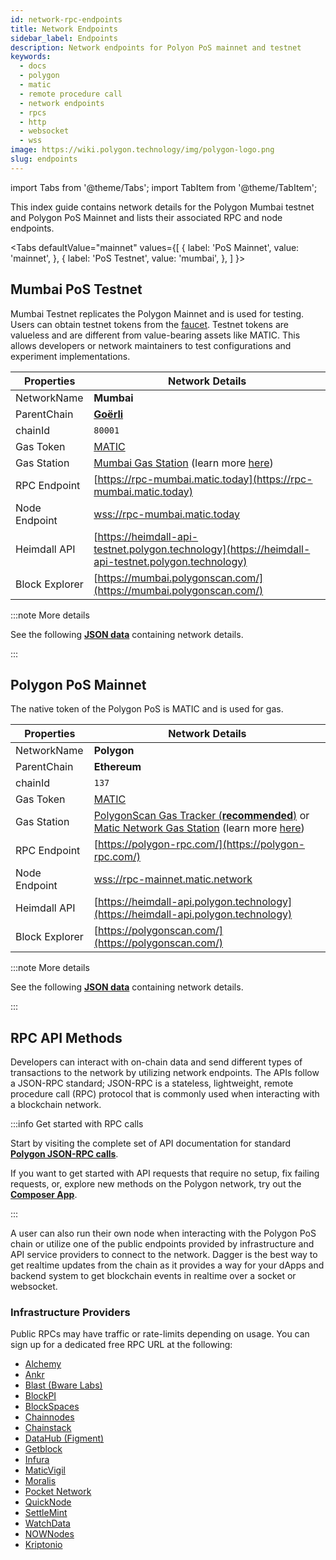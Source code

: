 ```yaml
---
id: network-rpc-endpoints
title: Network Endpoints
sidebar_label: Endpoints
description: Network endpoints for Polyon PoS mainnet and testnet
keywords:
  - docs
  - polygon
  - matic
  - remote procedure call
  - network endpoints
  - rpcs
  - http
  - websocket
  - wss
image: https://wiki.polygon.technology/img/polygon-logo.png
slug: endpoints
---
```

import Tabs from '@theme/Tabs';
import TabItem from '@theme/TabItem';

This index guide contains network details for the Polygon Mumbai testnet and Polygon PoS Mainnet and
lists their associated RPC and node endpoints.

<Tabs
  defaultValue="mainnet"
  values={[
    { label: 'PoS Mainnet', value: 'mainnet', },
    { label: 'PoS Testnet', value: 'mumbai', },
  ]
}>
<TabItem value="mumbai">

## Mumbai PoS Testnet

Mumbai Testnet replicates the Polygon Mainnet and is used for testing. Users can obtain
testnet tokens from the [faucet](https://faucet.polygon.technology/).
Testnet tokens are valueless and are different from value-bearing assets like MATIC.
This allows developers or network maintainers to test configurations and experiment implementations.

| Properties                         | Network Details                                                  |
| ---------------------------------- | ---------------------------------------------------------------- |
| NetworkName                        | **Mumbai**                                                       |
| ParentChain                        | **[Goërli](https://goerli.net/)**                                |
| chainId                            | `80001`                                                          |
| Gas Token                          | [MATIC](gas-token)                                               |
| Gas Station                        | [Mumbai Gas Station](https://gasstation-mumbai.matic.today/v2) (learn more [here](https://docs.polygon.technology/docs/develop/tools/polygon-gas-station/))                                      |
| RPC Endpoint                       | [https://rpc-mumbai.matic.today](https://rpc-mumbai.matic.today)         |
| Node Endpoint                      | [wss://rpc-mumbai.matic.today](wss://rpc-mumbai.matic.today)             |
| Heimdall API                       | [https://heimdall-api-testnet.polygon.technology](https://heimdall-api-testnet.polygon.technology)     |
| Block Explorer                     | [https://mumbai.polygonscan.com/](https://mumbai.polygonscan.com/)       |

:::note More details

See the following [**JSON data**](https://static.polygon.technology/network/testnet/mumbai/index.json) containing
network details.

:::

</TabItem>
<TabItem value="mainnet">

## Polygon PoS Mainnet

The native token of the Polygon PoS is MATIC and is used for gas.

| Properties                         | Network Details                                                  |
| ---------------------------------- | ---------------------------------------------------------------- |
| NetworkName                        | **Polygon**                                                      |
| ParentChain                        | **Ethereum**                                                     |
| chainId                            | `137`                                                            |
| Gas Token                          | [MATIC](gas-token)                                               |
| Gas Station                        | [PolygonScan Gas Tracker (**recommended**)](https://polygonscan.com/gastracker) or [Matic Network Gas Station](https://gasstation-mainnet.matic.network/v2) (learn more [here](https://docs.polygon.technology/docs/develop/tools/polygon-gas-station/))                                                                       |
| RPC Endpoint                       | [https://polygon-rpc.com/](https://polygon-rpc.com/)                     |
| Node Endpoint                      | [wss://rpc-mainnet.matic.network](wss://rpc-mainnet.matic.network)       |
| Heimdall API                       | [https://heimdall-api.polygon.technology](https://heimdall-api.polygon.technology) |
| Block Explorer                     | [https://polygonscan.com/](https://polygonscan.com/)       |

:::note More details

See the following [**JSON data**](https://github.com/maticnetwork/static/blob/master/network/mainnet/v1/index.json)
containing network details.

:::

</TabItem>
</Tabs>

## RPC API Methods

Developers can interact with on-chain data and send different types of transactions to
the network by utilizing network endpoints. The APIs follow a JSON-RPC standard;
JSON-RPC is a stateless, lightweight, remote procedure call (RPC) protocol that is
commonly used when interacting with a blockchain network.

:::info Get started with RPC calls

Start by visiting the complete set of API documentation for standard
[**Polygon JSON-RPC calls**](https://edge-docs.polygon.technology/docs/get-started/json-rpc-commands/).

If you want to get started with API requests that require no setup, fix failing requests, or,
explore new methods on the Polygon network, try out the [**Composer App**](https://composer.alchemyapi.io?composer_state=%7B%22chain%22%3A2%2C%22network%22%3A401%2C%22methodName%22%3A%22eth_getBlockByNumber%22%2C%22paramValues%22%3A%5B%22latest%22%2Cfalse%5D%7D).

:::

A user can also run their own node when interacting with the Polygon PoS chain or utilize
one of the public endpoints provided by infrastructure and API service providers to connect to
the network. Dagger is the best way to get realtime updates from the chain as it provides a way
for your dApps and backend system to get blockchain events in realtime over a socket or websocket.

### Infrastructure Providers

Public RPCs may have traffic or rate-limits depending on usage.
You can sign up for a dedicated free RPC URL at the following:

* [Alchemy](https://www.alchemy.com/)
* [Ankr](https://www.ankr.com/)
* [Blast (Bware Labs)](https://blastapi.io/)
* [BlockPI](https://blockpi.io/)
* [BlockSpaces](https://www.blockspaces.com/web3-infrastructure)
* [Chainnodes](https://www.chainnodes.org/)
* [Chainstack](https://chainstack.com/build-better-with-polygon/)
* [DataHub (Figment)](https://datahub.figment.io)
* [Getblock](https://getblock.io/en/)
* [Infura](https://infura.io)
* [MaticVigil](https://rpc.maticvigil.com/)
* [Moralis](https://moralis.io)
* [Pocket Network](https://www.portal.pokt.network/)
* [QuickNode](https://www.quicknode.com/chains/matic)
* [SettleMint](https://docs.settlemint.com/docs/polygon-connect-to-a-node)
* [WatchData](https://docs.watchdata.io/blockchain-apis/polygon-api)
* [NOWNodes](https://nownodes.io/nodes/polygon-matic)
* [Kriptonio](https://kriptonio.com/)